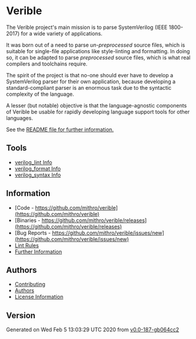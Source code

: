# Verible

The Verible project's main mission is to parse SystemVerilog (IEEE 1800-2017)
for a wide variety of applications.

It was born out of a need to parse *un-preprocessed* source files, which is
suitable for single-file applications like style-linting and formatting. In
doing so, it can be adapted to parse *preprocessed* source files, which is what
real compilers and toolchains require.

The spirit of the project is that no-one should ever have to develop a
SystemVerilog parser for their own application, because developing a
standard-compliant parser is an enormous task due to the syntactic complexity of
the language.

A lesser (but notable) objective is that the language-agnostic components of
Verible be usable for rapidly developing language support tools for other
languages.


See the [README file for further information.](README.md)

## Tools

 * [verilog_lint Info](verilog_lint.md)
 * [verilog_format Info](verilog_format.md)
 * [verilog_syntax Info](verilog_syntax.md)

## Information

 * [Code - https://github.com/mithro/verible](https://github.com/mithro/verible)
 * [Binaries - https://github.com/mithro/verible/releases](https://github.com/mithro/verible/releases)
 * [Bug Reports - https://github.com/mithro/verible/issues/new](https://github.com/mithro/verible/issues/new)
 * [Lint Rules](lint.md)
 * [Further Information](README.md)

## Authors

 * [Contributing](CONTRIBUTING.md)
 * [Authors](AUTHORS.md)
 * [License Information](license.md)

## Version

Generated on Wed Feb  5 13:03:29 UTC 2020 from [v0.0-187-gb064cc2](https://github.com/mithro/verible/commit/b064cc29baff38360b6374abc8dcb35893c14079)

